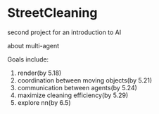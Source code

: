 # StreetCleaning

second project for an introduction to AI

about multi-agent

Goals include:
1. render(by 5.18)
2. coordination between moving objects(by 5.21)
3. communication between agents(by 5.24)
4. maximize cleaning efficiency(by 5.29)
5. explore nn(by 6.5)
